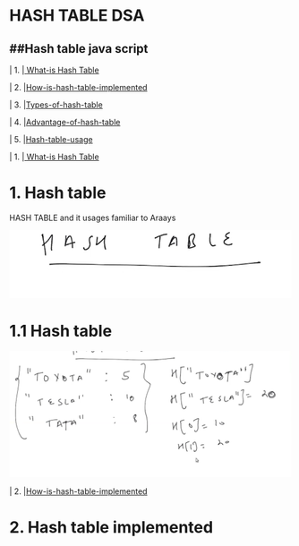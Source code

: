 # HASH TABLE DSA
## ##Hash table java script

|  1. |[ What-is Hash Table](#)

|  2. |[How-is-hash-table-implemented](#)

|  3. |[Types-of-hash-table](#)

|  4. |[Advantage-of-hash-table](#)

|  5. |[Hash-table-usage](#)








|  1. |[ What-is Hash Table](#)

# 1. Hash table

<p> HASH TABLE and it usages familiar to Araays  </p> 

![what-is-hash-table](./whatishashtable/image1.png)

# 1.1 Hash table

![what-is-hash-table](./whatishashtable/image2.png)


|  2. |[How-is-hash-table-implemented](#)

# 2. Hash table implemented

